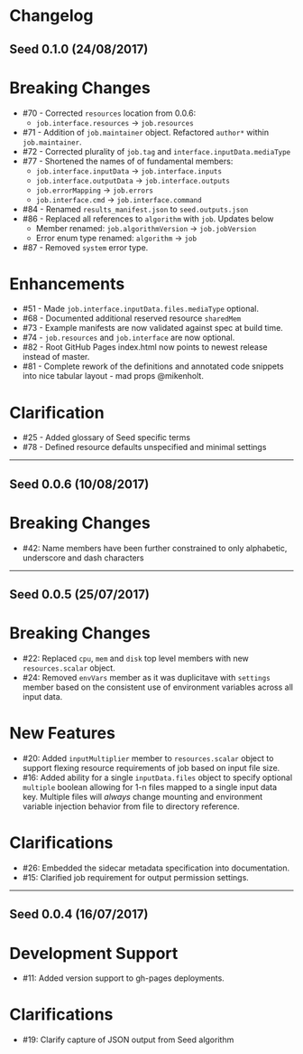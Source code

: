 # Changelog

## Seed 0.1.0 (24/08/2017)
Breaking Changes
=================
* #70 - Corrected `resources` location from 0.0.6:
  * `job.interface.resources` -> `job.resources`
* #71 - Addition of `job.maintainer` object. Refactored `author*` within `job.maintainer`.
* #72 - Corrected plurality of `job.tag` and `interface.inputData.mediaType`
* #77 - Shortened the names of of fundamental members:
  * `job.interface.inputData` -> `job.interface.inputs`
  * `job.interface.outputData` -> `job.interface.outputs`
  * `job.errorMapping` -> `job.errors`
  * `job.interface.cmd` -> `job.interface.command`
* #84 - Renamed `results_manifest.json` to `seed.outputs.json`
* #86 - Replaced all references to `algorithm` with `job`. Updates below
  * Member renamed: `job.algorithmVersion` -> `job.jobVersion`
  * Error enum type renamed: `algorithm` -> `job`
* #87 - Removed `system` error type.

Enhancements
=============
* #51 - Made `job.interface.inputData.files.mediaType` optional.
* #68 - Documented additional reserved resource `sharedMem`
* #73 - Example manifests are now validated against spec at build time.
* #74 - `job.resources` and `job.interface` are now optional.
* #82 - Root GitHub Pages index.html now points to newest release instead of master.
* #81 - Complete rework of the definitions and annotated code snippets into nice tabular layout - mad props @mikenholt.


Clarification
==============
* #25 - Added glossary of Seed specific terms
* #78 - Defined resource defaults unspecified and minimal settings
---

## Seed 0.0.6 (10/08/2017)
Breaking Changes
============
- #42: Name members have been further constrained to only alphabetic, underscore and dash characters
---

## Seed 0.0.5 (25/07/2017)
Breaking Changes
============
- #22: Replaced `cpu`, `mem` and `disk` top level members with new `resources.scalar` object.
- #24: Removed `envVars` member as it was duplicitave with `settings` member based on the consistent use of environment variables across all input data.

New Features
=========
- #20: Added `inputMultiplier` member to `resources.scalar` object to support flexing resource requirements of job based on input file size.
- #16: Added ability for a single `inputData.files` object to specify optional `multiple` boolean allowing for 1-n files mapped to a single input data key. Multiple files will _always_ change mounting and environment variable injection behavior from file to directory reference.

Clarifications
==========
- #26: Embedded the sidecar metadata specification into documentation.
- #15: Clarified job requirement for output permission settings.
---

## Seed 0.0.4 (16/07/2017)
Development Support
===============
- #11: Added version support to gh-pages deployments. 

Clarifications
===============
- #19: Clarify capture of JSON output from Seed algorithm
